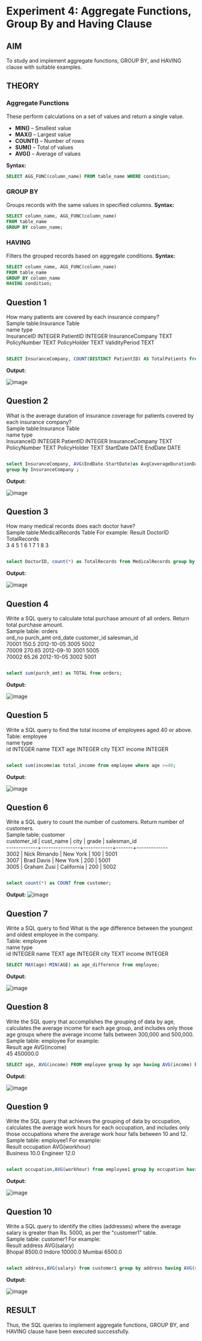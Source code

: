 # Experiment 4: Aggregate Functions, Group By and Having Clause

## AIM
To study and implement aggregate functions, GROUP BY, and HAVING clause with suitable examples.

## THEORY

### Aggregate Functions
These perform calculations on a set of values and return a single value.

- **MIN()** – Smallest value  
- **MAX()** – Largest value  
- **COUNT()** – Number of rows  
- **SUM()** – Total of values  
- **AVG()** – Average of values

**Syntax:**
```sql
SELECT AGG_FUNC(column_name) FROM table_name WHERE condition;
```
### GROUP BY
Groups records with the same values in specified columns.
**Syntax:**
```sql
SELECT column_name, AGG_FUNC(column_name)
FROM table_name
GROUP BY column_name;
```
### HAVING
Filters the grouped records based on aggregate conditions.
**Syntax:**
```sql
SELECT column_name, AGG_FUNC(column_name)
FROM table_name
GROUP BY column_name
HAVING condition;
```

**Question 1**
--
How many patients are covered by each insurance company?
<br>
Sample table:Insurance Table
<br>
name type
<br>
InsuranceID INTEGER PatientID INTEGER InsuranceCompany TEXT PolicyNumber TEXT PolicyHolder TEXT ValidityPeriod TEXT
```sql

SELECT InsuranceCompany, COUNT(DISTINCT PatientID) AS TotalPatients from Insurance group by InsuranceCompany order by InsuranceCompany

```

**Output:**

![image](https://github.com/user-attachments/assets/f70730fb-cfff-4807-8f24-38c85ad50b58)


**Question 2**
---
What is the average duration of insurance coverage for patients covered by each insurance company?
<br>
Sample table:Insurance Table
<br>
name type
<br>
InsuranceID INTEGER PatientID INTEGER InsuranceCompany TEXT PolicyNumber TEXT PolicyHolder TEXT StartDate DATE EndDate DATE

```sql

select InsuranceCompany, AVG(EndDate-StartDate)as AvgCoverageDurationDays from Insurance
group by InsuranceCompany ;

```

**Output:**

![image](https://github.com/user-attachments/assets/9169664d-6f55-4171-8d0b-aec4957c4a22)


**Question 3**
---
How many medical records does each doctor have?
<br>
Sample table:MedicalRecords Table For example: Result DoctorID TotalRecords
<br>
3 4 5 1 6 1 7 1 8 3

```sql

select DoctorID, count(*) as TotalRecords from MedicalRecords group by DoctorID order by DoctorID;

```

**Output:**

![image](https://github.com/user-attachments/assets/340501d9-27ec-4dce-ba92-e8d70cf9a051)


**Question 4**
---
Write a SQL query to calculate total purchase amount of all orders. Return total purchase amount.
<br>
Sample table: orders
<br>
ord_no purch_amt ord_date customer_id salesman_id
<br>
70001 150.5 2012-10-05 3005 5002
<br>
70009 270.65 2012-09-10 3001 5005
<br>
70002 65.26 2012-10-05 3002 5001
```sql

select sum(purch_amt) as TOTAL from orders;

```

**Output:**

![image](https://github.com/user-attachments/assets/0b5440c8-e766-48d4-bad8-67c4bbe63cce)


**Question 5**
---
Write a SQL query to find the total income of employees aged 40 or above.
<br>
Table: employee
<br>
name type
<br>
id INTEGER name TEXT age INTEGER city TEXT income INTEGER

```sql

select sum(income)as total_income from employee where age >=40;

```

**Output:**

![image](https://github.com/user-attachments/assets/f69e21b3-4232-4948-940c-e1610121b9f3)


**Question 6**
---
Write a SQL query to count the number of customers. Return number of customers.
<br>
Sample table: customer
<br>
customer_id | cust_name | city | grade | salesman_id
<br>
-------------+----------------+------------+-------+-------------
<br>
    3002 | Nick Rimando   | New York   |   100 |        5001
<br>
    3007 | Brad Davis     | New York   |   200 |        5001
<br>
    3005 | Graham Zusi    | California |   200 |        5002
<br>

```sql

select count(*) as COUNT from customer;

```

**Output:**
![image](https://github.com/user-attachments/assets/05c6cbb2-9aeb-49b5-856e-b565ebca0536)


**Question 7**
---
Write a SQL query to find What is the age difference between the youngest and oldest employee in the company.
<br>
Table: employee
<br>
name type
<br>
id INTEGER name TEXT age INTEGER city TEXT income INTEGER
<br>
```sql
SELECT MAX(age)-MIN(AGE) as age_difference from employee;

```

**Output:**

![image](https://github.com/user-attachments/assets/877e1c82-fffb-4663-aaff-b28088b1d7d6)


**Question 8**
---
Write the SQL query that accomplishes the grouping of data by age, calculates the average income for each age group, and includes only those age groups where the average income falls between 300,000 and 500,000.
<br>
Sample table: employee For example:
<br>
Result age AVG(income)
<br>
45 450000.0
<br>
```sql
SELECT age, AVG(income) FROM employee group by age having AVG(income) between 300000 and 500000;
```

**Output:**

![image](https://github.com/user-attachments/assets/4ce5b914-1692-45b6-ade4-61abd65ab8ce)


**Question 9**
---
Write the SQL query that achieves the grouping of data by occupation, calculates the average work hours for each occupation, and includes only those occupations where the average work hour falls between 10 and 12.
<br>
Sample table: employee1 For example:
<br>
Result occupation AVG(workhour)
<br>
Business 10.0 Engineer 12.0
```sql

select occupation,AVG(workhour) from employee1 group by occupation having AVG(workhour) between 10 and 12;


```

**Output:**

![image](https://github.com/user-attachments/assets/3a829f12-4956-4038-9205-22b9cbbf3861)

**Question 10**
---
Write a SQL query to identify the cities (addresses) where the average salary is greater than Rs. 5000, as per the "customer1" table.
<br>
Sample table: customer1 For example:
<br>
Result address AVG(salary)
<br>
Bhopal 8500.0 Indore 10000.0 Mumbai 6500.0
```sql

select address,AVG(salary) from customer1 group by address having AVG(salary)>5000

```

**Output:**

![image](https://github.com/user-attachments/assets/aa47ffa2-6dc4-437f-8e42-c56d22517cae)



## RESULT
Thus, the SQL queries to implement aggregate functions, GROUP BY, and HAVING clause have been executed successfully.

